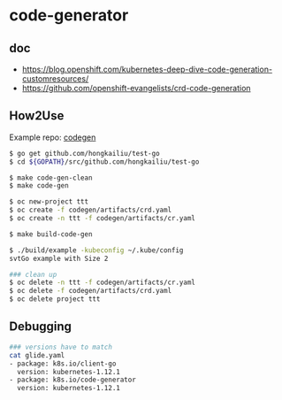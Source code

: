 # code-generator

## doc

* https://blog.openshift.com/kubernetes-deep-dive-code-generation-customresources/
* https://github.com/openshift-evangelists/crd-code-generation

## How2Use

Example repo: [codegen](https://github.com/hongkailiu/test-go/tree/master/codegen)

```bash
$ go get github.com/hongkailiu/test-go
$ cd ${GOPATH}/src/github.com/hongkailiu/test-go

$ make code-gen-clean
$ make code-gen

$ oc new-project ttt
$ oc create -f codegen/artifacts/crd.yaml
$ oc create -n ttt -f codegen/artifacts/cr.yaml

$ make build-code-gen

$ ./build/example -kubeconfig ~/.kube/config
svtGo example with Size 2

### clean up
$ oc delete -n ttt -f codegen/artifacts/cr.yaml
$ oc delete -f codegen/artifacts/crd.yaml
$ oc delete project ttt

```


## Debugging

```bash
### versions have to match
cat glide.yaml
- package: k8s.io/client-go
  version: kubernetes-1.12.1
- package: k8s.io/code-generator
  version: kubernetes-1.12.1
```
